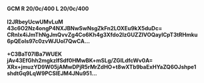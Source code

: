 #### GCM R 20/0c/400 L 20/0c/400
**I2JRbeyUcwUMvLuM**<br/>**43c6O2Nz4ongP4NXJBNwSwNsgZkFn2LOXEu9kX5duDc=**<br/>**CRnIx4iJmThNgJmQvvZg4Co6Kh4g3Xfdo2lzGUZZlVOQaylCpT3tRHmku6pQEols97c0zvWJUol7QwCA...**<br/><br/>
**+C3BaT07lBa7WUEK**<br/>**jAv43EfGhh2mgkzlfSdf0HMwBK+mSLg/ZGILdfcWv0A=**<br/>**XRx+jmuzYD9W05jAMwDPjR5rMrZdHO+t8wXTb9baExHYaZQ6OJshpe1shdtGq9LqW9PCSlEJM4JNu951...**